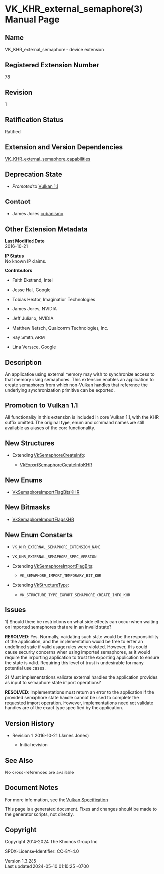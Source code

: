# VK_KHR_external_semaphore(3) Manual Page

## Name

VK_KHR_external_semaphore - device extension



## <a href="#_registered_extension_number" class="anchor"></a>Registered Extension Number

78

## <a href="#_revision" class="anchor"></a>Revision

1

## <a href="#_ratification_status" class="anchor"></a>Ratification Status

Ratified

## <a href="#_extension_and_version_dependencies" class="anchor"></a>Extension and Version Dependencies

[VK_KHR_external_semaphore_capabilities](https://registry.khronos.org/vulkan/specs/1.3-extensions/man/html/VK_KHR_external_semaphore_capabilities.html)  

## <a href="#_deprecation_state" class="anchor"></a>Deprecation State

- *Promoted* to <a
  href="https://registry.khronos.org/vulkan/specs/1.3-extensions/html/vkspec.html#versions-1.1-promotions"
  target="_blank" rel="noopener">Vulkan 1.1</a>

## <a href="#_contact" class="anchor"></a>Contact

- James Jones <a
  href="https://github.com/KhronosGroup/Vulkan-Docs/issues/new?body=%5BVK_KHR_external_semaphore%5D%20@cubanismo%0A*Here%20describe%20the%20issue%20or%20question%20you%20have%20about%20the%20VK_KHR_external_semaphore%20extension*"
  target="_blank" rel="nofollow noopener"><em></em>cubanismo</a>

## <a href="#_other_extension_metadata" class="anchor"></a>Other Extension Metadata

**Last Modified Date**  
2016-10-21

**IP Status**  
No known IP claims.

**Contributors**  
- Faith Ekstrand, Intel

- Jesse Hall, Google

- Tobias Hector, Imagination Technologies

- James Jones, NVIDIA

- Jeff Juliano, NVIDIA

- Matthew Netsch, Qualcomm Technologies, Inc.

- Ray Smith, ARM

- Lina Versace, Google

## <a href="#_description" class="anchor"></a>Description

An application using external memory may wish to synchronize access to
that memory using semaphores. This extension enables an application to
create semaphores from which non-Vulkan handles that reference the
underlying synchronization primitive can be exported.

## <a href="#_promotion_to_vulkan_1_1" class="anchor"></a>Promotion to Vulkan 1.1

All functionality in this extension is included in core Vulkan 1.1, with
the KHR suffix omitted. The original type, enum and command names are
still available as aliases of the core functionality.

## <a href="#_new_structures" class="anchor"></a>New Structures

- Extending [VkSemaphoreCreateInfo](https://registry.khronos.org/vulkan/specs/1.3-extensions/man/html/VkSemaphoreCreateInfo.html):

  - [VkExportSemaphoreCreateInfoKHR](https://registry.khronos.org/vulkan/specs/1.3-extensions/man/html/VkExportSemaphoreCreateInfoKHR.html)

## <a href="#_new_enums" class="anchor"></a>New Enums

- [VkSemaphoreImportFlagBitsKHR](https://registry.khronos.org/vulkan/specs/1.3-extensions/man/html/VkSemaphoreImportFlagBitsKHR.html)

## <a href="#_new_bitmasks" class="anchor"></a>New Bitmasks

- [VkSemaphoreImportFlagsKHR](https://registry.khronos.org/vulkan/specs/1.3-extensions/man/html/VkSemaphoreImportFlagsKHR.html)

## <a href="#_new_enum_constants" class="anchor"></a>New Enum Constants

- `VK_KHR_EXTERNAL_SEMAPHORE_EXTENSION_NAME`

- `VK_KHR_EXTERNAL_SEMAPHORE_SPEC_VERSION`

- Extending [VkSemaphoreImportFlagBits](https://registry.khronos.org/vulkan/specs/1.3-extensions/man/html/VkSemaphoreImportFlagBits.html):

  - `VK_SEMAPHORE_IMPORT_TEMPORARY_BIT_KHR`

- Extending [VkStructureType](https://registry.khronos.org/vulkan/specs/1.3-extensions/man/html/VkStructureType.html):

  - `VK_STRUCTURE_TYPE_EXPORT_SEMAPHORE_CREATE_INFO_KHR`

## <a href="#_issues" class="anchor"></a>Issues

1\) Should there be restrictions on what side effects can occur when
waiting on imported semaphores that are in an invalid state?

**RESOLVED**: Yes. Normally, validating such state would be the
responsibility of the application, and the implementation would be free
to enter an undefined state if valid usage rules were violated. However,
this could cause security concerns when using imported semaphores, as it
would require the importing application to trust the exporting
application to ensure the state is valid. Requiring this level of trust
is undesirable for many potential use cases.

2\) Must implementations validate external handles the application
provides as input to semaphore state import operations?

**RESOLVED**: Implementations must return an error to the application if
the provided semaphore state handle cannot be used to complete the
requested import operation. However, implementations need not validate
handles are of the exact type specified by the application.

## <a href="#_version_history" class="anchor"></a>Version History

- Revision 1, 2016-10-21 (James Jones)

  - Initial revision

## <a href="#_see_also" class="anchor"></a>See Also

No cross-references are available

## <a href="#_document_notes" class="anchor"></a>Document Notes

For more information, see the <a
href="https://registry.khronos.org/vulkan/specs/1.3-extensions/html/vkspec.html#VK_KHR_external_semaphore"
target="_blank" rel="noopener">Vulkan Specification</a>

This page is a generated document. Fixes and changes should be made to
the generator scripts, not directly.

## <a href="#_copyright" class="anchor"></a>Copyright

Copyright 2014-2024 The Khronos Group Inc.

SPDX-License-Identifier: CC-BY-4.0

Version 1.3.285  
Last updated 2024-05-10 01:10:25 -0700
